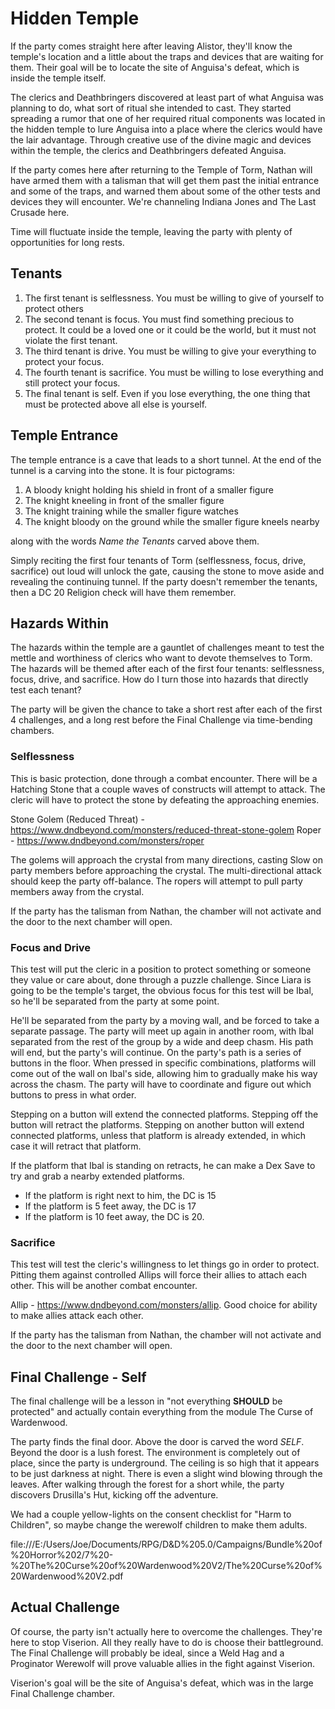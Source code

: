 # Hidden Temple
If the party comes straight here after leaving Alistor, they'll know the temple's location and a little about the traps and devices that are waiting for them. Their goal will be to locate the site of Anguisa's defeat, which is inside the temple itself.

The clerics and Deathbringers discovered at least part of what Anguisa was planning to do, what sort of ritual she intended to cast. They started spreading a rumor that one of her required ritual components was located in the hidden temple to lure Anguisa into a place where the clerics would have the lair advantage. Through creative use of the divine magic and devices within the temple, the clerics and Deathbringers defeated Anguisa.

If the party comes here after returning to the Temple of Torm, Nathan will have armed them with a talisman that will get them past the initial entrance and some of the traps, and warned them about some of the other tests and devices they will encounter. We're channeling Indiana Jones and The Last Crusade here.

Time will fluctuate inside the temple, leaving the party with plenty of opportunities for long rests.

## Tenants
1. The first tenant is selflessness. You must be willing to give of yourself to protect others
2. The second tenant is focus. You must find something precious to protect. It could be a loved one or it could be the world, but it must not violate the first tenant.
3. The third tenant is drive. You must be willing to give your everything to protect your focus.
4. The fourth tenant is sacrifice. You must be willing to lose everything and still protect your focus.
5. The final tenant is self. Even if you lose everything, the one thing that must be protected above all else is yourself.

## Temple Entrance
The temple entrance is a cave that leads to a short tunnel. At the end of the tunnel is a carving into the stone. It is four pictograms:
1. A bloody knight holding his shield in front of a smaller figure
2. The knight kneeling in front of the smaller figure
3. The knight training while the smaller figure watches
4. The knight bloody on the ground while the smaller figure kneels nearby

along with the words *Name the Tenants* carved above them.

Simply reciting the first four tenants of Torm (selflessness, focus, drive, sacrifice) out loud will unlock the gate, causing the stone to move aside and revealing the continuing tunnel. If the party doesn't remember the tenants, then a DC 20 Religion check will have them remember.

## Hazards Within
The hazards within the temple are a gauntlet of challenges meant to test the mettle and worthiness of clerics who want to devote themselves to Torm. The hazards will be themed after each of the first four tenants: selflessness, focus, drive, and sacrifice. How do I turn those into hazards that directly test each tenant?

The party will be given the chance to take a short rest after each of the first 4 challenges, and a long rest before the Final Challenge via time-bending chambers.

### Selflessness
This is basic protection, done through a combat encounter. There will be a Hatching Stone that a couple waves of constructs will attempt to attack. The cleric will have to protect the stone by defeating the approaching enemies.

Stone Golem (Reduced Threat) - https://www.dndbeyond.com/monsters/reduced-threat-stone-golem
Roper - https://www.dndbeyond.com/monsters/roper

The golems will approach the crystal from many directions, casting Slow on party members before approaching the crystal. The multi-directional attack should keep the party off-balance. The ropers will attempt to pull party members away from the crystal.

If the party has the talisman from Nathan, the chamber will not activate and the door to the next chamber will open.

### Focus and Drive
This test will put the cleric in a position to protect something or someone they value or care about, done through a puzzle challenge. Since Liara is going to be the temple's target, the obvious focus for this test will be Ibal, so he'll be separated from the party at some point.

He'll be separated from the party by a moving wall, and be forced to take a separate passage. The party will meet up again in another room, with Ibal separated from the rest of the group by a wide and deep chasm. His path will end, but the party's will continue. On the party's path is a series of buttons in the floor. When pressed in specific combinations, platforms will come out of the wall on Ibal's side, allowing him to gradually make his way across the chasm. The party will have to coordinate and figure out which buttons to press in what order.

Stepping on a button will extend the connected platforms. Stepping off the button will retract the platforms. Stepping on another button will extend connected platforms, unless that platform is already extended, in which case it will retract that platform.

If the platform that Ibal is standing on retracts, he can make a Dex Save to try and grab a nearby extended platforms.
* If the platform is right next to him, the DC is 15
* If the platform is 5 feet away, the DC is 17
* If the platform is 10 feet away, the DC is 20.

### Sacrifice
This test will test the cleric's willingness to let things go in order to protect. Pitting them against controlled Allips will force their allies to attach each other. This will be another combat encounter.

Allip - https://www.dndbeyond.com/monsters/allip. Good choice for ability to make allies attack each other.

If the party has the talisman from Nathan, the chamber will not activate and the door to the next chamber will open.

## Final Challenge - Self
The final challenge will be a lesson in "not everything **SHOULD** be protected" and actually contain everything from the module The Curse of Wardenwood.

The party finds the final door. Above the door is carved the word *SELF*. Beyond the door is a lush forest. The environment is completely out of place, since the party is underground. The ceiling is so high that it appears to be just darkness at night. There is even a slight wind blowing through the leaves. After walking through the forest for a short while, the party discovers Drusilla's Hut, kicking off the adventure.

We had a couple yellow-lights on the consent checklist for "Harm to Children", so maybe change the werewolf children to make them adults.

file:///E:/Users/Joe/Documents/RPG/D&D%205.0/Campaigns/Bundle%20of%20Horror%202/7%20-%20The%20Curse%20of%20Wardenwood%20V2/The%20Curse%20of%20Wardenwood%20V2.pdf

## Actual Challenge
Of course, the party isn't actually here to overcome the challenges. They're here to stop Viserion. All they really have to do is choose their battleground. The Final Challenge will probably be ideal, since a Weld Hag and a Proginator Werewolf will prove valuable allies in the fight against Viserion.

Viserion's goal will be the site of Anguisa's defeat, which was in the large Final Challenge chamber.
